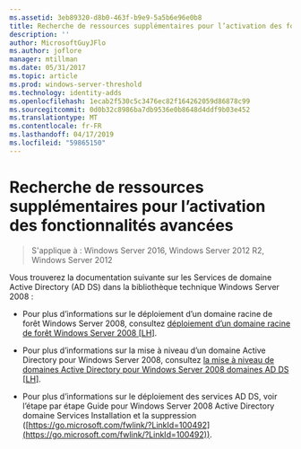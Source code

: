 ```yaml
---
ms.assetid: 3eb89320-d8b0-463f-b9e9-5a5b6e96e0b8
title: Recherche de ressources supplémentaires pour l’activation des fonctionnalités avancées
description: ''
author: MicrosoftGuyJFlo
ms.author: joflore
manager: mtillman
ms.date: 05/31/2017
ms.topic: article
ms.prod: windows-server-threshold
ms.technology: identity-adds
ms.openlocfilehash: 1ecab2f530c5c3476ec82f164262059d86878c99
ms.sourcegitcommit: 0d0b32c8986ba7db9536e0b8648d4ddf9b03e452
ms.translationtype: MT
ms.contentlocale: fr-FR
ms.lasthandoff: 04/17/2019
ms.locfileid: "59865150"
---
```

# <a name="finding-additional-resources-for-enabling-advanced-features"></a>Recherche de ressources supplémentaires pour l’activation des fonctionnalités avancées

>S'applique à : Windows Server 2016, Windows Server 2012 R2, Windows Server 2012

Vous trouverez la documentation suivante sur les Services de domaine Active Directory (AD DS) dans la bibliothèque technique Windows Server 2008 :  
  
-   Pour plus d’informations sur le déploiement d’un domaine racine de forêt Windows Server 2008, consultez [déploiement d’un domaine racine de forêt Windows Server 2008 \[LH\]](assetId:///92406e8d-dc1c-4740-a00a-2c4032896dd1).  
  
-   Pour plus d’informations sur la mise à niveau d’un domaine Active Directory pour Windows Server 2008, consultez [la mise à niveau de domaines Active Directory pour Windows Server 2008 domaines AD DS \[LH\]](assetId:///9c91be5f-df14-40b2-b176-2b1852a51e61).  
  
-   Pour plus d’informations sur le déploiement des services AD DS, voir l’étape par étape Guide pour Windows Server 2008 Active Directory domaine Services Installation et la suppression ([https://go.microsoft.com/fwlink/?LinkId=100492](https://go.microsoft.com/fwlink/?LinkId=100492)).  
  


